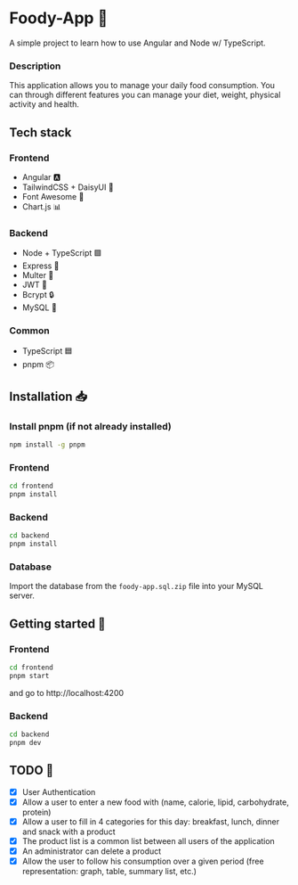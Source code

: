 # Foody-App 🍔

A simple project to learn how to use Angular and Node w/ TypeScript.
### Description
This application allows you to manage your daily food consumption. You can through different features you can manage your diet, weight, physical activity and health.

## Tech stack
### Frontend
- Angular 🅰️
- TailwindCSS + DaisyUI 🍃
- Font Awesome 🎨
- Chart.js 📊

### Backend
- Node + TypeScript 🟩
- Express 🚂
- Multer 📁
- JWT 🍪
- Bcrypt 🔒
- MySQL 🐬

### Common
- TypeScript 🟦
- pnpm 📦

## Installation 📥
### Install pnpm (if not already installed)
```bash
npm install -g pnpm
```
### Frontend
```bash
cd frontend
pnpm install
```

### Backend
```bash
cd backend
pnpm install
```

### Database
Import the database from the `foody-app.sql.zip` file into your MySQL server.
## Getting started 🏁
### Frontend
```bash
cd frontend
pnpm start
```
and go to http://localhost:4200

### Backend
```bash
cd backend
pnpm dev
```

## TODO 📇
- [x] User Authentication
- [x] Allow a user to enter a new food with (name, calorie, lipid, carbohydrate, protein)
- [x] Allow a user to fill in 4 categories for this day: breakfast, lunch, dinner and snack with a product
- [x] The product list is a common list between all users of the application
- [x] An administrator can delete a product
- [x] Allow the user to follow his consumption over a given period (free representation: graph, table, summary list, etc.)